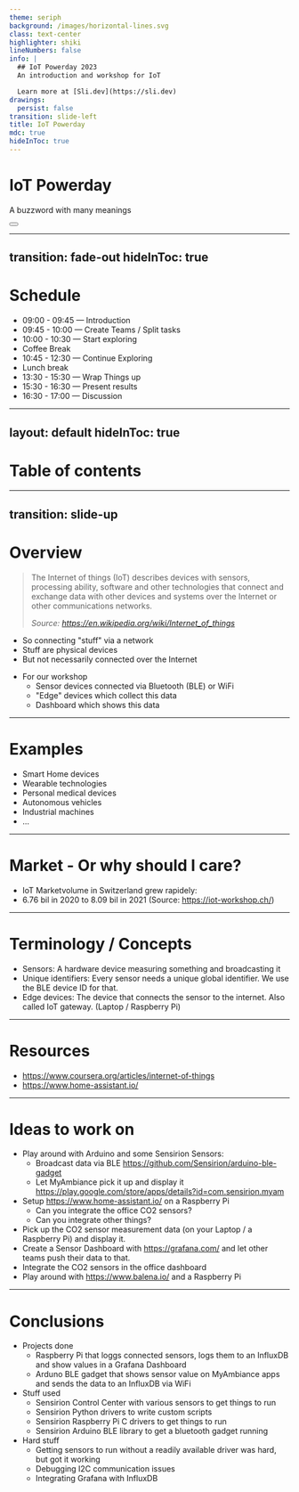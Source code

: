 ```yaml
---
theme: seriph
background: /images/horizontal-lines.svg
class: text-center
highlighter: shiki
lineNumbers: false
info: |
  ## IoT Powerday 2023
  An introduction and workshop for IoT

  Learn more at [Sli.dev](https://sli.dev)
drawings:
  persist: false
transition: slide-left
title: IoT Powerday
mdc: true
hideInToc: true
---
```


# IoT Powerday

A buzzword with many meanings

<div class="abs-br m-6 flex gap-2">
  <button @click="$slidev.nav.openInEditor()" title="Open in Editor" class="text-xl slidev-icon-btn opacity-50 !border-none !hover:text-white">
    <carbon:edit />
  </button>
  <a href="https://github.com/renuo/iot-powerday-2023" target="_blank" alt="GitHub" title="Open in GitHub"
    class="text-xl slidev-icon-btn opacity-50 !border-none !hover:text-white">
    <carbon-logo-github />
  </a>
</div>

---
transition: fade-out
hideInToc: true
---

# Schedule

 * 09:00 - 09:45 — Introduction
 * 09:45 - 10:00 — Create Teams / Split tasks
 * 10:00 - 10:30 — Start exploring
 * Coffee Break
 * 10:45 - 12:30 — Continue Exploring
 * Lunch break
 * 13:30 - 15:30 — Wrap Things up
 * 15:30 - 16:30 — Present results
 * 16:30 - 17:00 — Discussion

---
layout: default
hideInToc: true
---

# Table of contents

<Toc maxDepth="1"></Toc>

---
transition: slide-up
---

# Overview

> The Internet of things (IoT) describes devices with sensors, processing
> ability, software and other technologies that connect and exchange data with
> other devices and systems over the Internet or other communications networks.
>
> *Source: <https://en.wikipedia.org/wiki/Internet_of_things>*

 * So connecting "stuff" via a network
 * Stuff are physical devices
 * But not necessarily connected over the Internet
 <div v-click="1">

 * For our workshop
   * Sensor devices connected via Bluetooth (BLE) or WiFi
   * "Edge" devices which collect this data
   * Dashboard which shows this data
 </div>

---

# Examples

 * Smart Home devices
 * Wearable technologies
 * Personal medical devices
 * Autonomous vehicles
 * Industrial machines
 * ...

---

# Market - Or why should I care?

 * IoT Marketvolume in Switzerland grew rapidely:
 * 6.76 bil in 2020 to 8.09 bil in 2021 (Source: https://iot-workshop.ch/)

---

# Terminology / Concepts

 * Sensors: A hardware device measuring something and broadcasting it
 * Unique identifiers: Every sensor needs a unique global identifier. We use
   the BLE device ID for that.
 * Edge devices: The device that connects the sensor to the internet. Also
   called IoT gateway. (Laptop / Raspberry Pi)


---

# Resources

 * <https://www.coursera.org/articles/internet-of-things>
 * <https://www.home-assistant.io/>

---

# Ideas to work on

 * Play around with Arduino and some Sensirion Sensors:
   * Broadcast data via BLE <https://github.com/Sensirion/arduino-ble-gadget>
   * Let MyAmbiance pick it up and display it <https://play.google.com/store/apps/details?id=com.sensirion.myam>
 * Setup <https://www.home-assistant.io/> on a Raspberry Pi
   * Can you integrate the office CO2 sensors?
   * Can you integrate other things?
 * Pick up the CO2 sensor measurement data (on your Laptop / a Raspberry Pi)
   and display it.
 * Create a Sensor Dashboard with https://grafana.com/ and let other teams push
   their data to that.
 * Integrate the CO2 sensors in the office dashboard
 * Play around with <https://www.balena.io/> and a Raspberry Pi

---

# Conclusions

 * Projects done
   * Raspberry Pi that loggs connected sensors, logs them to an InfluxDB and
     show values in a Grafana Dashboard
   * Arduno BLE gadget that shows sensor value on MyAmbiance apps and sends the
     data to an InfluxDB via WiFi
 * Stuff used
   * Sensirion Control Center with various sensors to get things to run
   * Sensirion Python drivers to write custom scripts
   * Sensirion Raspberry Pi C drivers to get things to run
   * Sensirion Arduino BLE library to get a bluetooth gadget running
 * Hard stuff
   * Getting sensors to run without a readily available driver was hard, but
     got it working
   * Debugging I2C communication issues
   * Integrating Grafana with InfluxDB
